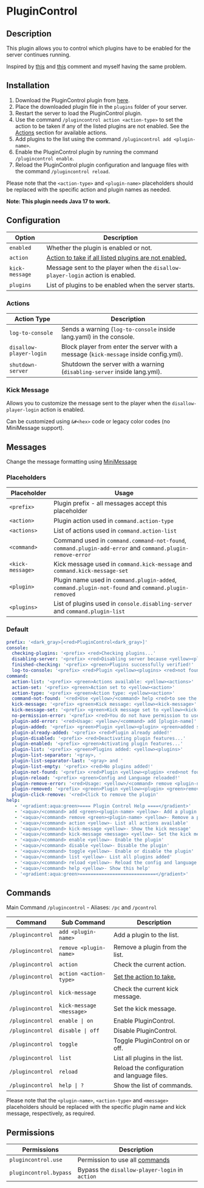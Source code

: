 # PluginControl

## Description

This plugin allows you to control which plugins have to be enabled for the server continues running.

Inspired by [this](https://github.com/PaperMC/Paper/issues/8859#issuecomment-1435905791)
and [this](https://github.com/PaperMC/Paper/pull/8108#issuecomment-1419304955) comment and myself having the same
problem.

## Installation

1. Download the PluginControl plugin from [here](https://github.com/SrBedrock/PluginControl/releases/).
2. Place the downloaded plugin file in the `plugins` folder of your server.
3. Restart the server to load the PluginControl plugin.
4. Use the command `/plugincontrol action <action-type>` to set the action to be taken if any of the listed plugins are
   not enabled. See the [Actions](#actions) section for available actions.
5. Add plugins to the list using the command `/plugincontrol add <plugin-name>`.
6. Enable the PluginControl plugin by running the command `/plugincontrol enable`.
7. Reload the PluginControl plugin configuration and language files with the command `/plugincontrol reload`.

Please note that the `<action-type>` and `<plugin-name>` placeholders should be replaced with the specific action and
plugin names as needed.

**Note: This plugin needs Java 17 to work.**

## Configuration

| Option         | Description                                                                    |
|----------------|--------------------------------------------------------------------------------|
| `enabled`      | Whether the plugin is enabled or not.                                          |
| `action`       | [Action to take if all listed plugins are not enabled.](#actions)              |
| `kick-message` | Message sent to the player when the `disallow-player-login` action is enabled. | 
| `plugins`      | List of plugins to be enabled when the server starts.                          |

### Actions

| Action Type             | Description                                                                           |
|-------------------------|---------------------------------------------------------------------------------------|
| `log-to-console`        | Sends a warning (`log-to-console` inside lang.yaml) in the console.                   |
| `disallow-player-login` | Block player from enter the server with a message (`kick-message` inside config.yml). |
| `shutdown-server`       | Shutdown the server with a warning (`disabling-server` inside lang.yml).              |

### Kick Message

Allows you to customize the message sent to the player when the `disallow-player-login` action is enabled.

Can be customized using `&#<hex>` code or legacy color codes (no MiniMessage support).

## Messages

Change the message formatting using [MiniMessage](https://webui.advntr.dev/)

### Placeholders

| Placeholder      | Usage                                                                                                     |
|------------------|-----------------------------------------------------------------------------------------------------------|
| `<prefix>`       | Plugin prefix - all messages accept this placeholder                                                      |
| `<action>`       | Plugin action used in `command.action-type`                                                               |
| `<actions>`      | List of actions used in `command.action-list`                                                             |
| `<command>`      | Command used in `command.command-not-found`, `command.plugin-add-error` and `command.plugin-remove-error` |
| `<kick-message>` | Kick message used in `command.kick-message` and `command.kick-message-set`                                |
| `<plugin>`       | Plugin name used in `command.plugin-added`, `command.plugin-not-found` and `command.plugin-removed`       |
| `<plugins>`      | List of plugins used in `console.disabling-server` and `command.plugin-list`                              |

### Default

```yaml
prefix: '<dark_gray>[<red>PluginControl<dark_gray>]'
console:
  checking-plugins: '<prefix> <red>Checking plugins...'
  disabling-server: '<prefix> <red>Disabling server because <yellow><plugins> <red>was not found or enabled successfully!'
  finished-checking: '<prefix> <green>Plugins successfully verified!'
  log-to-console: '<prefix> <red>Plugin <yellow><plugins> <red>not found or enabled successfully...'
command:
  action-list: '<prefix> <green>Actions available: <yellow><actions>'
  action-set: '<prefix> <green>Action set to <yellow><action>'
  action-type: '<prefix> <green>Action type: <yellow><action>'
  command-not-found: '<red>Use <yellow>/<command> help <red>to see the available commands'
  kick-message: '<prefix> <green>Kick message: <yellow><kick-message>'
  kick-message-set: '<prefix> <green>Kick message set to <yellow><kick-message>'
  no-permission-error: '<prefix> <red>You do not have permission to use this command'
  plugin-add-error: '<red>Usage: <yellow>/<command> add [plugin-name]'
  plugin-added: '<prefix> <green>Plugin <yellow><plugin> <green>added successfully!'
  plugin-already-added: '<prefix> <red>Plugin already added!'
  plugin-disabled: '<prefix> <red>Deactivating plugin features...'
  plugin-enabled: '<prefix> <green>Activating plugin features...'
  plugin-list: '<prefix> <green>Plugins added: <yellow><plugins>'
  plugin-list-separator: '<gray>, '
  plugin-list-separator-last: '<gray> and '
  plugin-list-empty: '<prefix> <red>No plugins added!'
  plugin-not-found: '<prefix> <red>Plugin <yellow><plugin> <red>not found in the list!'
  plugin-reload: '<prefix> <green>Config and Language reloaded!'
  plugin-remove-error: '<red>Usage: <yellow>/<command> remove <plugin-name>'
  plugin-removed: '<prefix> <green>Plugin <yellow><plugin> <green>removed!'
  plugin-click-remove: '<red>Click to remove the plugin'
help:
   - '<gradient:aqua:green>==== Plugin Control Help ====</gradient>'
   - '<aqua>/<command> add <green><plugin-name> <yellow>- Add a plugin to the list'
   - '<aqua>/<command> remove <green><plugin-name> <yellow>- Remove a plugin from the list'
   - '<aqua>/<command> action <yellow>- List all actions available'
   - '<aqua>/<command> kick-message <yellow>- Show the kick message'
   - '<aqua>/<command> kick-message <message> <yellow>- Set the kick message'
   - '<aqua>/<command> enable <yellow>- Enable the plugin'
   - '<aqua>/<command> disable <yellow>- Disable the plugin'
   - '<aqua>/<command> toggle <yellow>- Enable or disable the plugin'
   - '<aqua>/<command> list <yellow>- List all plugins added'
   - '<aqua>/<command> reload <yellow>- Reload the config and language'
   - '<aqua>/<command> help <yellow>- Show this help'
   - '<gradient:aqua:green>============================</gradient>'
```

## Commands

Main Command `/plugincontrol` - Aliases: `/pc` and `/pcontrol`

| Command          | Sub Command              | Description                                  |
|------------------|--------------------------|----------------------------------------------|
| `/plugincontrol` | `add <plugin-name>`      | Add a plugin to the list.                    |
| `/plugincontrol` | `remove <plugin-name>`   | Remove a plugin from the list.               |
| `/plugincontrol` | `action`                 | Check the current action.                    |
| `/plugincontrol` | `action <action-type>`   | [Set the action to take.](#actions)          |
| `/plugincontrol` | `kick-message`           | Check the current kick message.              |
| `/plugincontrol` | `kick-message <message>` | Set the kick message.                        |
| `/plugincontrol` | `enable \| on`           | Enable PluginControl.                        |
| `/plugincontrol` | `disable \| off`         | Disable PluginControl.                       |
| `/plugincontrol` | `toggle`                 | Toggle PluginControl on or off.              |
| `/plugincontrol` | `list`                   | List all plugins in the list.                |
| `/plugincontrol` | `reload`                 | Reload the configuration and language files. |
| `/plugincontrol` | `help \| ?`              | Show the list of commands.                   |

Please note that the `<plugin-name>`, `<action-type>` and `<message>` placeholders should be replaced with the specific
plugin name and kick message, respectively, as required.

## Permissions

| Permissions            | Description                                    |
|------------------------|------------------------------------------------|
| `plugincontrol.use`    | Permission to use all [commands](#commands)    |
| `plugincontrol.bypass` | Bypass the `disallow-player-login` in `action` |
